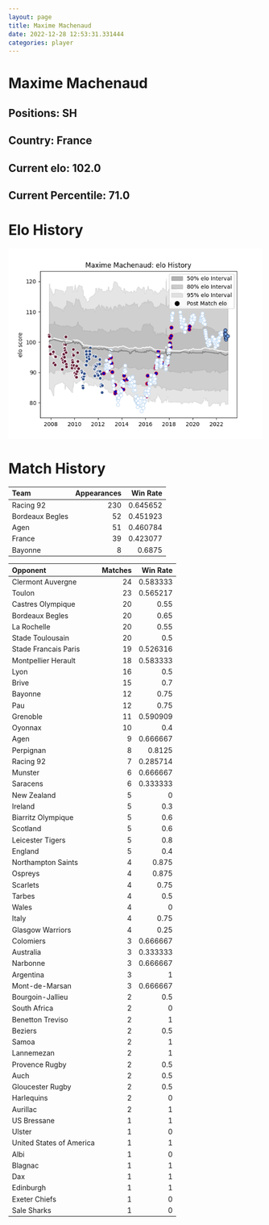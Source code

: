 ```yaml
---  
layout: page  
title: Maxime Machenaud  
date: 2022-12-28 12:53:31.331444  
categories: player  
---
```

# Maxime Machenaud

## Positions: SH

## Country: France

## Current elo: 102.0

## Current Percentile: 71.0

# Elo History


![elo history](history_MaximeMachenaud.png)
# Match History


| Team            |   Appearances |   Win Rate |
|:----------------|--------------:|-----------:|
| Racing 92       |           230 |   0.645652 |
| Bordeaux Begles |            52 |   0.451923 |
| Agen            |            51 |   0.460784 |
| France          |            39 |   0.423077 |
| Bayonne         |             8 |   0.6875   |

| Opponent                 |   Matches |   Win Rate |
|:-------------------------|----------:|-----------:|
| Clermont Auvergne        |        24 |   0.583333 |
| Toulon                   |        23 |   0.565217 |
| Castres Olympique        |        20 |   0.55     |
| Bordeaux Begles          |        20 |   0.65     |
| La Rochelle              |        20 |   0.55     |
| Stade Toulousain         |        20 |   0.5      |
| Stade Francais Paris     |        19 |   0.526316 |
| Montpellier Herault      |        18 |   0.583333 |
| Lyon                     |        16 |   0.5      |
| Brive                    |        15 |   0.7      |
| Bayonne                  |        12 |   0.75     |
| Pau                      |        12 |   0.75     |
| Grenoble                 |        11 |   0.590909 |
| Oyonnax                  |        10 |   0.4      |
| Agen                     |         9 |   0.666667 |
| Perpignan                |         8 |   0.8125   |
| Racing 92                |         7 |   0.285714 |
| Munster                  |         6 |   0.666667 |
| Saracens                 |         6 |   0.333333 |
| New Zealand              |         5 |   0        |
| Ireland                  |         5 |   0.3      |
| Biarritz Olympique       |         5 |   0.6      |
| Scotland                 |         5 |   0.6      |
| Leicester Tigers         |         5 |   0.8      |
| England                  |         5 |   0.4      |
| Northampton Saints       |         4 |   0.875    |
| Ospreys                  |         4 |   0.875    |
| Scarlets                 |         4 |   0.75     |
| Tarbes                   |         4 |   0.5      |
| Wales                    |         4 |   0        |
| Italy                    |         4 |   0.75     |
| Glasgow Warriors         |         4 |   0.25     |
| Colomiers                |         3 |   0.666667 |
| Australia                |         3 |   0.333333 |
| Narbonne                 |         3 |   0.666667 |
| Argentina                |         3 |   1        |
| Mont-de-Marsan           |         3 |   0.666667 |
| Bourgoin-Jallieu         |         2 |   0.5      |
| South Africa             |         2 |   0        |
| Benetton Treviso         |         2 |   1        |
| Beziers                  |         2 |   0.5      |
| Samoa                    |         2 |   1        |
| Lannemezan               |         2 |   1        |
| Provence Rugby           |         2 |   0.5      |
| Auch                     |         2 |   0.5      |
| Gloucester Rugby         |         2 |   0.5      |
| Harlequins               |         2 |   0        |
| Aurillac                 |         2 |   1        |
| US Bressane              |         1 |   1        |
| Ulster                   |         1 |   0        |
| United States of America |         1 |   1        |
| Albi                     |         1 |   0        |
| Blagnac                  |         1 |   1        |
| Dax                      |         1 |   1        |
| Edinburgh                |         1 |   1        |
| Exeter Chiefs            |         1 |   0        |
| Sale Sharks              |         1 |   0        |